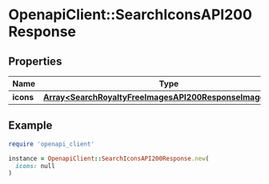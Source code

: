 # OpenapiClient::SearchIconsAPI200Response

## Properties

| Name | Type | Description | Notes |
| ---- | ---- | ----------- | ----- |
| **icons** | [**Array&lt;SearchRoyaltyFreeImagesAPI200ResponseImagesInner&gt;**](SearchRoyaltyFreeImagesAPI200ResponseImagesInner.md) |  | [optional] |

## Example

```ruby
require 'openapi_client'

instance = OpenapiClient::SearchIconsAPI200Response.new(
  icons: null
)
```

